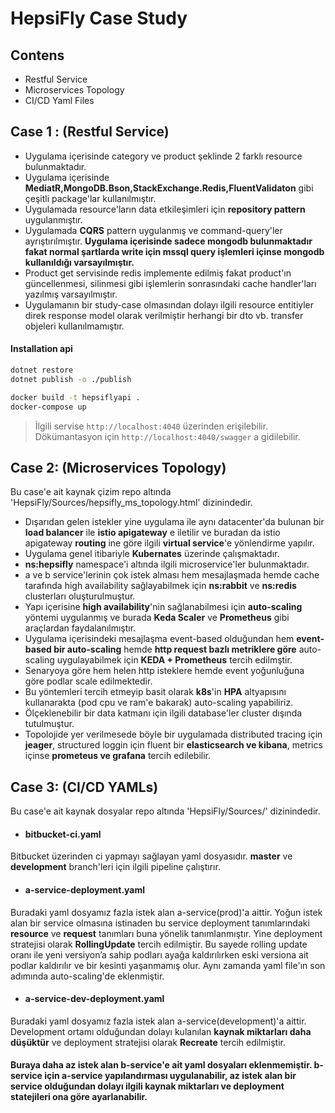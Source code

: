 # HepsiFly Case Study

## Contens
- Restful Service
- Microservices Topology
- CI/CD Yaml Files

## Case 1 : (Restful Service)
* Uygulama içerisinde category ve product şeklinde 2 farklı resource bulunmaktadır. 
* Uygulama içerisinde **MediatR,MongoDB.Bson,StackExchange.Redis,FluentValidaton** gibi çeşitli package'lar kullanılmıştır. 
* Uygulamada resource'ların data etkileşimleri için **repository pattern** uygulanmıştır.
* Uygulamada **CQRS** pattern uygulanmış ve command-query'ler ayrıştırılmıştır. **Uygulama içerisinde sadece mongodb bulunmaktadır fakat normal şartlarda write için mssql query işlemleri içinse mongodb kullanıldığı varsayılmıştır.**
* Product get servisinde redis implemente edilmiş fakat product'ın güncellenmesi, silinmesi gibi işlemlerin sonrasındaki cache handler'ları yazılmış varsayılmıştır.
* Uygulamanın bir study-case olmasından dolayı ilgili resource entitiyler direk response model olarak verilmiştir herhangi bir dto vb. transfer objeleri kullanılmamıştır.

#### Installation api
```bash
dotnet restore
dotnet publish -o ./publish

docker build -t hepsiflyapi . 
docker-compose up
```

>İlgili servise `http://localhost:4040` üzerinden erişilebilir.
 Dökümantasyon için `http://localhost:4040/swagger` a gidilebilir.



## Case 2: (Microservices Topology)

Bu case'e ait kaynak çizim repo altında 'HepsiFly/Sources/hepsifly_ms_topology.html' dizinindedir.
- Dışarıdan gelen istekler yine uygulama ile aynı datacenter'da bulunan bir **load balancer** ile **istio apigateway** e iletilir ve buradan da istio apigateway **routing** ine göre ilgili **virtual service**'e yönlendirme yapılır.
- Uygulama genel itibariyle **Kubernates** üzerinde çalışmaktadır. 
- **ns:hepsifly** namespace'i altında ilgili microservice'ler bulunmaktadır. 
- a ve b service'lerinin çok istek alması hem mesajlaşmada hemde cache tarafında high availability sağlayabilmek için **ns:rabbit** ve **ns:redis** clusterları oluşturulmuştur.
- Yapı içerisine **high availability**'nin sağlanabilmesi için **auto-scaling** yöntemi uygulanmış ve burada **Keda Scaler** ve **Prometheus** gibi araçlardan faydalanılmıştır.
- Uygulama içerisindeki mesajlaşma event-based olduğundan hem **event-based bir auto-scaling** hemde **http request bazlı metriklere göre** auto-scaling uygulayabilmek için **KEDA + Prometheus** tercih edilmştir. 
- Senaryoya göre hem helen http isteklere hemde event yoğunluğuna göre podlar scale edilmektedir. 
- Bu yöntemleri tercih etmeyip basit olarak **k8s**'in **HPA** altyapısını kullanarakta (pod cpu ve ram'e bakarak) auto-scaling yapabiliriz.
- Ölçeklenebilir bir data katmanı için ilgili database'ler cluster dışında tutulmuştur.
- Topolojide yer verilmesede böyle bir uygulamada distributed tracing için **jeager**, structured loggin için fluent bir **elasticsearch ve kibana**, metrics içinse **prometeus ve grafana** tercih edilebilir.

## Case 3: (CI/CD YAMLs)
Bu case'e ait kaynak dosyalar repo altında 'HepsiFly/Sources/' dizinindedir.

- #### bitbucket-ci.yaml
 Bitbucket üzerinden ci yapmayı sağlayan yaml dosyasıdır. **master** ve **development** branch'leri için ilgili pipeline çalıştırır.

- #### a-service-deployment.yaml 
Buradaki yaml dosyamız fazla istek alan a-service(prod)'a aittir. 
Yoğun istek alan bir service olmasına istinaden bu service deployment tanımlarındaki **resource** ve **request** tanımları buna yönelik tanımlanmıştır.
Yine deployment stratejisi olarak **RollingUpdate** tercih edilmiştir. 
Bu sayede rolling update oranı ile yeni versiyon’a sahip podları ayağa kaldırılırken eski versiona ait podlar kaldırılır ve bir kesinti yaşanmamış olur.
Aynı zamanda yaml file'ın son adımında auto-scaling'de eklenmiştir.

- #### a-service-dev-deployment.yaml
Buradaki yaml dosyamız fazla istek alan a-service(development)'a aittir.
Development ortamı olduğundan dolayı kulanılan **kaynak miktarları daha düşüktür** ve deployment stratejisi olarak **Recreate** tercih edilmiştir. 

#### Buraya daha az istek alan b-service'e ait yaml dosyaları eklenmemiştir. b-service için a-service yapılandırması uygulanabilir, az istek alan bir service olduğundan dolayı ilgili kaynak miktarları ve deployment statejileri ona göre ayarlanabilir.

